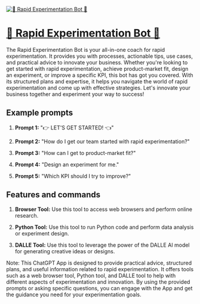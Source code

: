 [![🧪 Rapid Experimentation Bot 🧪](https://files.oaiusercontent.com/file-UNqWU4YEYcr9QBgsD3H96z8g?se=2123-10-17T14%3A28%3A41Z&sp=r&sv=2021-08-06&sr=b&rscc=max-age%3D31536000%2C%20immutable&rscd=attachment%3B%20filename%3Dddarnocks_pixel_art_icon_black_pixelated_Erlenmeyer_flask_with__c66d1960-73b7-423f-a4cd-65801d709849.png&sig=LWuMkEczPQ6uiW6wfjbQxiT/oUYzxiRby37Jd42XxDM%3D)](https://chat.openai.com/g/g-fvY3v6iFI-rapid-experimentation-bot)

# [🧪 Rapid Experimentation Bot 🧪](https://chat.openai.com/g/g-fvY3v6iFI-rapid-experimentation-bot)

The Rapid Experimentation Bot is your all-in-one coach for rapid experimentation. It provides you with processes, actionable tips, use cases, and practical advice to innovate your business. Whether you're looking to get started with rapid experimentation, achieve product-market fit, design an experiment, or improve a specific KPI, this bot has got you covered. With its structured plans and expertise, it helps you navigate the world of rapid experimentation and come up with effective strategies. Let's innovate your business together and experiment your way to success!

## Example prompts

1. **Prompt 1:** "👉 LET'S GET STARTED! 👈"

2. **Prompt 2:** "How do I get our team started with rapid experimentation?"

3. **Prompt 3:** "How can I get to product-market fit?"

4. **Prompt 4:** "Design an experiment for me."

5. **Prompt 5:** "Which KPI should I try to improve?"

## Features and commands

1. **Browser Tool:** Use this tool to access web browsers and perform online research.

2. **Python Tool:** Use this tool to run Python code and perform data analysis or experiment design.

3. **DALLE Tool:** Use this tool to leverage the power of the DALLE AI model for generating creative ideas or designs.

Note: This ChatGPT App is designed to provide practical advice, structured plans, and useful information related to rapid experimentation. It offers tools such as a web browser tool, Python tool, and DALLE tool to help with different aspects of experimentation and innovation. By using the provided prompts or asking specific questions, you can engage with the App and get the guidance you need for your experimentation goals.